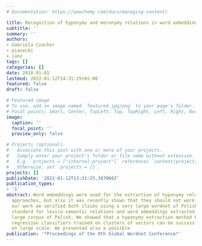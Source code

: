 ```yaml
---
# Documentation: https://wowchemy.com/docs/managing-content/

title: Recognition of hyponymy and meronymy relations in word embeddings for polish
subtitle: ''
summary: ''
authors:
- Gabriela Czachor
- piasecki
- janz
tags: []
categories: []
date: 2018-01-01
lastmod: 2022-01-12T14:31:25+01:00
featured: false
draft: false

# Featured image
# To use, add an image named `featured.jpg/png` to your page's folder.
# Focal points: Smart, Center, TopLeft, Top, TopRight, Left, Right, BottomLeft, Bottom, BottomRight.
image:
  caption: ''
  focal_point: ''
  preview_only: false

# Projects (optional).
#   Associate this post with one or more of your projects.
#   Simply enter your project's folder or file name without extension.
#   E.g. `projects = ["internal-project"]` references `content/project/deep-learning/index.md`.
#   Otherwise, set `projects = []`.
projects: []
publishDate: '2022-01-12T13:31:25.397060Z'
publication_types:
- '1'
abstract: Word embeddings were used for the extraction of hyponymy relation in several
  approaches, but also it was recently shown that they should not work, in fact. In
  our work we verified both claims using a very large wordnet of Polish as a gold
  standard for lexico-semantic relations and word embeddings extracted from a very
  large corpus of Polish. We showed that a hyponymy extraction method based on linear
  regression classifiers trained on clusters of vectors can be successfully applied
  on large scale. We presented also a possible
publication: '*Proceedings of the 9th Global Wordnet Conference*'
---
```

